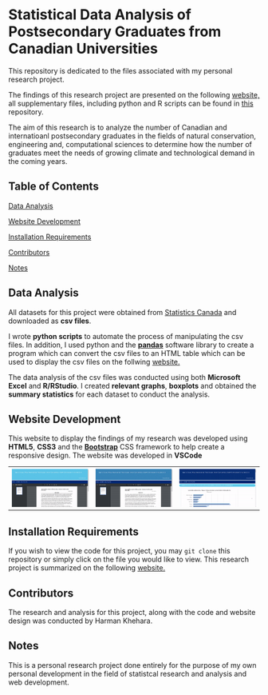 # Statistical Data Analysis of Postsecondary Graduates from Canadian Universities

<p>This repository is dedicated to the files associated with my personal research project.</p>

<p>The findings of this research project are presented on the following <a target="_blank" href="https://harman-khehara.github.io/">website,</a> all supplementary files, including python and R scripts can be found in <a href="https://github.com/harman-khehara/harman-khehara.github.io">this</a> repository.</p>

<p>The aim of this research is to analyze the number of Canadian and internatioanl postsecondary graduates in the fields of natural conservation, engineering and, computational sciences to determine how the number of graduates meet the needs of growing climate and technological demand in the coming years.</p>

<h2>Table of Contents</h2>
<p><a href="#data">Data Analysis</a></p>
<p><a href="#website">Website Development</a></p>
<p><a href="#installation">Installation Requirements</a></p>
<p><a href="#contributors">Contributors</a></p>
<p"><a href="#notes">Notes</a></p>

<h2 id="data">Data Analysis</h2>

<p>All datasets for this project were obtained from <a href="https://www150.statcan.gc.ca/t1/tbl1/en/tv.action?pid=3710002001">Statistics Canada</a> and downloaded as <b>csv files</b>.</p>

<p>I wrote <b>python scripts</b> to automate the process of manipulating the csv files. In addition, I used python and the <a href="https://pandas.pydata.org/"><b>pandas</b></a> software library to create a program which can convert the csv files to an HTML table which can be used to display the csv files on the follwing <a target="_blank" href="https://harman-khehara.github.io/">website.</a></p>

<p>The data analysis of the csv files was conducted using both <b>Microsoft Excel</b> and <b>R/RStudio</b>. I created <b>relevant graphs</b>, <b>boxplots</b> and obtained the <b>summary statistics</b> for each dataset to conduct the analysis.</p>

<h2 id="website">Website Development</h2>

<p>This website to display the findings of my research was developed using <b>HTML5</b>, <b>CSS3</b> and the <a href="https://getbootstrap.com/"><b>Bootstrap</b></a> CSS framework to help create a responsive design. The website was developed in <b>VSCode</b></p>

<table>
      <tr>
        <th>
          <img width="350" height"150" src="images/home_video.gif">
        </th>
        <th>
          <img width="350" height"150" src="images/data_video.gif">
        </th>
        <th>
          <img width="350" height"150" src="images/analysis_video.gif">
        </th>
      </tr>
</table>

<h2 id="installation">Installation Requirements</h2>

<p>If you wish to view the code for this project, you may <code>git clone</code> this repository or simply click on the file you would like to view. This research project is summarized on the following <a target="_blank" href="https://harman-khehara.github.io/">website.</a></p>

<h2 id="contributors">Contributors</h2>

<p>The research and analysis for this project, along with the code and website design was conducted by Harman Khehara.</p>

<h2 id="notes">Notes</h2>

<p>This is a personal research project done entirely for the purpose of my own personal development in the field of statistcal research and analysis and web development.</p>



